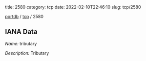title: 2580
category: tcp
date: 2022-02-10T22:46:10
slug: tcp/2580

[portdb](/) / [tcp](/category/tcp.html) / 2580


## IANA Data

_Name:_ tributary

_Description:_ Tributary

